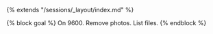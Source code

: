 {% extends "/sessions/_layout/index.md" %}

{% block goal %}
On 9600. Remove photos. List files.
{% endblock %}
